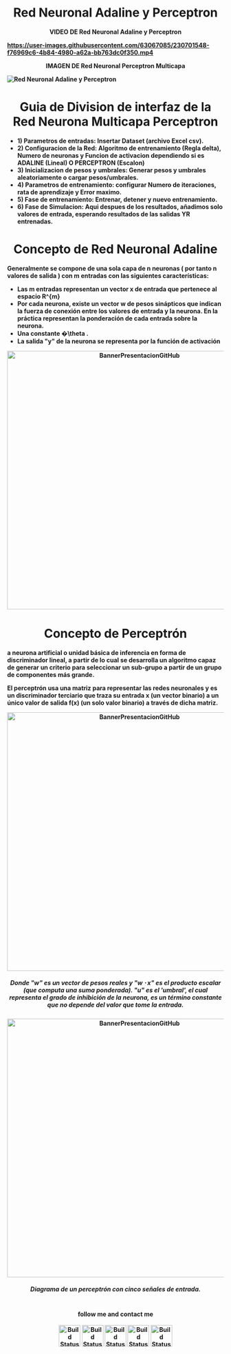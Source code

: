 <h1 align="center">Red Neuronal Adaline y Perceptron</h1>

<p align="center"><strong>VIDEO DE Red Neuronal Adaline y Perceptron</</strong></p>

https://user-images.githubusercontent.com/63067085/230701548-f76969c6-4b84-4980-a62a-bb763dc0f350.mp4

<p align="center"><strong>IMAGEN DE Red Neuronal Perceptron Multicapa</</strong></p>

![Red Neuronal Adaline y Perceptron](https://user-images.githubusercontent.com/63067085/230701876-65b70baf-9083-41ba-b3a3-62efa8411c5e.jpeg)

<h1 align="center">Guia de Division de interfaz de la Red Neurona Multicapa Perceptron</h1>
<p>
  <ul>
    <li>1) Parametros de entradas: Insertar Dataset (archivo Excel csv).</li>
    <li>2) Configuracion de la Red: Algoritmo de entrenamiento (Regla delta), Numero de neuronas y Funcion de activacion dependiendo si es ADALINE (Lineal) O PERCEPTRON (Escalon)</li>
    <li>3) Inicializacion de pesos y umbrales: Generar pesos y umbrales aleatoriamente o cargar pesos/umbrales.</li>
    <li>4) Parametros de entrenamiento: configurar Numero de iteraciones, rata de aprendizaje y Error maximo.</li>
    <li>5) Fase de entrenamiento: Entrenar, detener y nuevo entrenamiento.</li>
    <li>6) Fase de Simulacion: Aqui despues de los resultados, añadimos solo valores de entrada, esperando resultados de las salidas YR entrenadas.</li>
  </ul>
</p>

<h1 align="center">Concepto de Red Neuronal Adaline</h1>
<p>
Generalmente se compone de una sola capa de n neuronas ( por tanto n valores de salida ) con m entradas con las siguientes características:
  <ul>
    <li>Las m entradas representan un vector x de entrada que pertenece al espacio R^{m}</li>
    <li>Por cada neurona, existe un vector w de pesos sinápticos que indican la fuerza de conexión entre los valores de entrada y la neurona. En la práctica representan la ponderación de cada entrada sobre la neurona.</li>
    <li>Una constante �\theta .</li>
    <li>La salida "y" de la neurona se representa por la función de activación</li>
  </ul>
</p>

<p align="center">
  <img width="600" src="https://user-images.githubusercontent.com/63067085/230702609-c0922234-a824-4166-b8aa-e123cf188e46.PNG" alt="BannerPresentacionGitHub">
</p>

<h1 align="center">Concepto de Perceptrón</h1>
<p>
  a neurona artificial o unidad básica de inferencia en forma de discriminador lineal, a partir de lo cual se desarrolla un algoritmo capaz de generar un criterio para seleccionar un sub-grupo a partir de un grupo de componentes más grande.
</p>
<p>
  El perceptrón usa una matriz para representar las redes neuronales y es un discriminador terciario que traza su entrada x (un vector binario) a un único valor de salida f(x) (un solo valor binario) a través de dicha matriz.
</p>

<p align="center">
  <img width="600" src="https://user-images.githubusercontent.com/63067085/230702715-e7d9591b-cd2e-47a8-983b-7b3ebd701ec4.PNG" alt="BannerPresentacionGitHub">
</p>
<h5 align="center">Donde "w" es un vector de pesos reales y "w ⋅ x" es el producto escalar (que computa una suma ponderada). "u" es el 'umbral', el cual representa el grado de inhibición de la neurona, es un término constante que no depende del valor que tome la entrada.</h5>

<p align="center">
  <img width="600" src="https://upload.wikimedia.org/wikipedia/commons/thumb/b/b0/Perceptr%C3%B3n_5_unidades.svg/1920px-Perceptr%C3%B3n_5_unidades.svg.png" alt="BannerPresentacionGitHub">
</p>
<h5 align="center">Diagrama de un perceptrón con cinco señales de entrada.</h5>

<p align="center">
<br>
<label><b>follow me and contact me</b></label>
<br>
<br>
<a href="https://www.linkedin.com/in/hildelbrandocorreasalcedo/"><img src="https://play-lh.googleusercontent.com/kMofEFLjobZy_bCuaiDogzBcUT-dz3BBbOrIEjJ-hqOabjK8ieuevGe6wlTD15QzOqw" alt="Build Status" height=50></a>
<a href="https://mail.google.com/mail/u/0/#inbox?compose=DmwnWtDnGLtzjlhDTmcMzgtkVWHmjWhjKlGRcTCzRprqxxjqttSksslJdWlMgMbSTbqmJMssgKqG"><img src="https://play-lh.googleusercontent.com/KSuaRLiI_FlDP8cM4MzJ23ml3og5Hxb9AapaGTMZ2GgR103mvJ3AAnoOFz1yheeQBBI" alt="Build Status" height=50></a>
<a href="https://api.whatsapp.com/send?phone=573022605415"><img src="https://play-lh.googleusercontent.com/bYtqbOcTYOlgc6gqZ2rwb8lptHuwlNE75zYJu6Bn076-hTmvd96HH-6v7S0YUAAJXoJN" alt="Build Status" height=50></a>
<a href="https://www.instagram.com/hbrayancorrea/"><img src="https://upload.wikimedia.org/wikipedia/commons/9/95/Instagram_logo_2022.svg" alt="Build Status" height=50></a>
<label><b></b></label>
<a href="https://www.facebook.com/brayancorreasd/"><img src="https://upload.wikimedia.org/wikipedia/commons/thumb/e/ee/Logo_de_Facebook.png/220px-Logo_de_Facebook.png" alt="Build Status" height=50></a>
</p>
